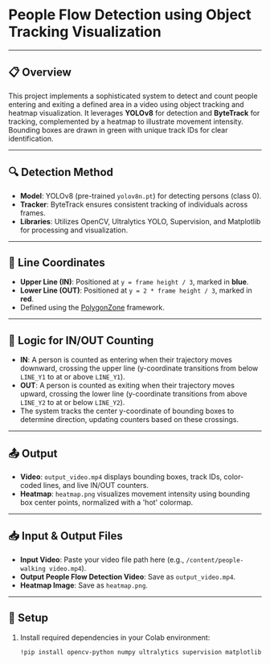 # People Flow Detection using Object Tracking Visualization

---

## 📋 Overview
This project implements a sophisticated system to detect and count people entering and exiting a defined area in a video using object tracking and heatmap visualization. It leverages **YOLOv8** for detection and **ByteTrack** for tracking, complemented by a heatmap to illustrate movement intensity. Bounding boxes are drawn in green with unique track IDs for clear identification.

---

## 🔍 Detection Method
- **Model**: YOLOv8 (pre-trained `yolov8n.pt`) for detecting persons (class 0).
- **Tracker**: ByteTrack ensures consistent tracking of individuals across frames.
- **Libraries**: Utilizes OpenCV, Ultralytics YOLO, Supervision, and Matplotlib for processing and visualization.

---

## 📏 Line Coordinates
- **Upper Line (IN)**: Positioned at `y = frame height / 3`, marked in **blue**.
- **Lower Line (OUT)**: Positioned at `y = 2 * frame height / 3`, marked in **red**.
- Defined using the [PolygonZone](https://polygonzone.roboflow.com/) framework.

---

## 🧮 Logic for IN/OUT Counting
- **IN**: A person is counted as entering when their trajectory moves downward, crossing the upper line (y-coordinate transitions from below `LINE_Y1` to at or above `LINE_Y1`).
- **OUT**: A person is counted as exiting when their trajectory moves upward, crossing the lower line (y-coordinate transitions from above `LINE_Y2` to at or below `LINE_Y2`).
- The system tracks the center y-coordinate of bounding boxes to determine direction, updating counters based on these crossings.

---

## 📤 Output
- **Video**: `output_video.mp4` displays bounding boxes, track IDs, color-coded lines, and live IN/OUT counters.
- **Heatmap**: `heatmap.png` visualizes movement intensity using bounding box center points, normalized with a 'hot' colormap.

---

## 📥 Input & Output Files
- **Input Video**: Paste your video file path here (e.g., `/content/people-walking video.mp4`).
- **Output People Flow Detection Video**: Save as `output_video.mp4`.
- **Heatmap Image**: Save as `heatmap.png`.

---

## 🚀 Setup
1. Install required dependencies in your Colab environment:
   ```bash
   !pip install opencv-python numpy ultralytics supervision matplotlib
